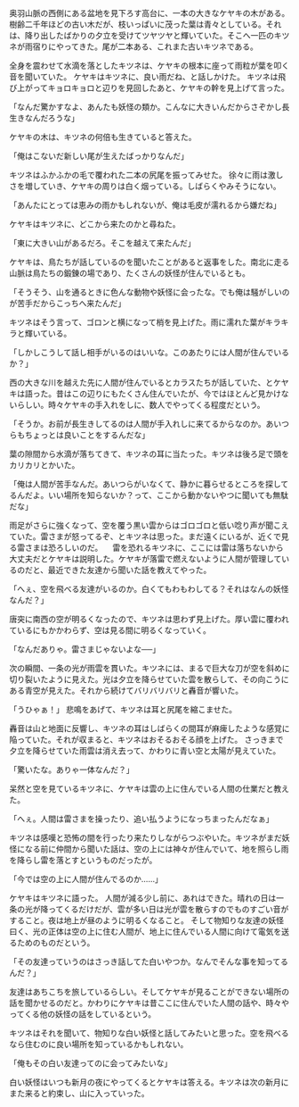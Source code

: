 奥羽山脈の西側にある盆地を見下ろす高台に、一本の大きなケヤキの木がある。樹齢二千年ほどの古い木だが、枝いっぱいに茂った葉は青々としている。それは、降り出したばかりの夕立を受けてツヤツヤと輝いていた。そこへ一匹のキツネが雨宿りにやってきた。尾が二本ある、これまた古いキツネである。

全身を震わせて水滴を落としたキツネは、ケヤキの根本に座って雨粒が葉を叩く音を聞いていた。
ケヤキはキツネに、良い雨だね、と話しかけた。
キツネは飛び上がってキョロキョロと辺りを見回したあと、ケヤキの幹を見上げて言った。

「なんだ驚かすなよ、あんたも妖怪の類か。こんなに大きいんだからさぞかし長生きなんだろうな」

ケヤキの木は、キツネの何倍も生きていると答えた。

「俺はこないだ新しい尾が生えたばっかりなんだ」

キツネはふかふかの毛で覆われた二本の尻尾を振ってみせた。
徐々に雨は激しさを増していき、ケヤキの周りは白く烟っている。しばらくやみそうにない。

「あんたにとっては恵みの雨かもしれないが、俺は毛皮が濡れるから嫌だね」

ケヤキはキツネに、どこから来たのかと尋ねた。

「東に大きい山があるだろ。そこを越えて来たんだ」

ケヤキは、鳥たちが話しているのを聞いたことがあると返事をした。南北に走る山脈は鳥たちの鍛錬の場であり、たくさんの妖怪が住んでいるとも。

「そうそう、山を通るときに色んな動物や妖怪に会ったな。でも俺は騒がしいのが苦手だからこっちへ来たんだ」

キツネはそう言って、ゴロンと横になって梢を見上げた。雨に濡れた葉がキラキラと輝いている。

「しかしこうして話し相手がいるのはいいな。このあたりには人間が住んでいるか？」

西の大きな川を越えた先に人間が住んでいるとカラスたちが話していた、とケヤキは語った。昔はこの辺りにもたくさん住んでいたが、今ではほとんど見かけないらしい。時々ケヤキの手入れをしに、数人でやってくる程度だという。

「そうか。お前が長生きしてるのは人間が手入れしに来てるからなのか。あいつらもちょっとは良いことをするんだな」

葉の隙間から水滴が落ちてきて、キツネの耳に当たった。キツネは後ろ足で頭をカリカリとかいた。

「俺は人間が苦手なんだ。あいつらがいなくて、静かに暮らせるところを探してるんだよ。いい場所を知らないか？って、ここから動かないやつに聞いても無駄だな」

雨足がさらに強くなって、空を覆う黒い雲からはゴロゴロと低い唸り声が聞こえていた。雷さまが怒ってるぞ、とキツネは思った。まだ遠くにいるが、近くで見る雷さまは恐ろしいのだ。
　雷を恐れるキツネに、ここには雷は落ちないから大丈夫だとケヤキは説明した。ケヤキが落雷で燃えないように人間が管理しているのだと、最近できた友達から聞いた話を教えてやった。

「へぇ、空を飛べる友達がいるのか。白くてもわもわしてる？それはなんの妖怪なんだ？」

唐突に南西の空が明るくなったので、キツネは思わず見上げた。厚い雲に覆われているにもかかわらず、空は見る間に明るくなっていく。

「なんだありゃ。雷さまじゃないよな──」

次の瞬間、一条の光が雨雲を貫いた。キツネには、まるで巨大な刀が空を斜めに切り裂いたように見えた。光は夕立を降らせていた雲を散らして、その向こうにある青空が見えた。それから続けてバリバリバリと轟音が響いた。

「うひゃぁ！」
悲鳴をあげて、キツネは耳と尻尾を縮こませた。

轟音は山と地面に反響し、キツネの耳はしばらくの間耳が麻痺したような感覚に陥っていた。それが収まると、キツネはおそるおそる顔を上げた。
さっきまで夕立を降らせていた雨雲は消え去って、かわりに青い空と太陽が見えていた。

「驚いたな。ありゃ一体なんだ？」

呆然と空を見ているキツネに、ケヤキは雲の上に住んでいる人間の仕業だと教えた。

「へぇ。人間は雷さまを操ったり、追い払うようになっちまったんだなぁ」

キツネは感嘆と恐怖の間を行ったり来たりしながらつぶやいた。キツネがまだ妖怪になる前に仲間から聞いた話は、空の上には神々が住んでいて、地を照らし雨を降らし雷を落とすというものだったが。

「今では空の上に人間が住んでるのか……」

ケヤキはキツネに語った。
人間が減る少し前に、あれはできた。晴れの日は一条の光が降ってくるだけだが、雲が多い日は光が雲を散らすのでものすごい音がすること。夜は地上が昼のように明るくなること。
そして物知りな友達の妖怪曰く、光の正体は空の上に住む人間が、地上に住んでいる人間に向けて電気を送るためのものだという。

「その友達っていうのはさっき話してた白いやつか。なんでそんな事を知ってるんだ？」

友達はあちこちを旅しているらしい。そしてケヤキが見ることができない場所の話を聞かせるのだと。かわりにケヤキは昔ここに住んでいた人間の話や、時々やってくる他の妖怪の話をしているという。

キツネはそれを聞いて、物知りな白い妖怪と話してみたいと思った。空を飛べるなら住むのに良い場所を知っているかもしれない。

「俺もその白い友達ってのに会ってみたいな」

白い妖怪はいつも新月の夜にやってくるとケヤキは答える。キツネは次の新月にまた来ると約束し、山に入っていった。

